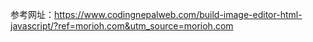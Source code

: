 参考网址：https://www.codingnepalweb.com/build-image-editor-html-javascript/?ref=morioh.com&utm_source=morioh.com
